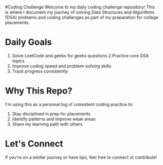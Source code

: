 #Coding Challenge 
Welcome to my daily coding challenge repository! This is where I document my journey of solving Data Structures and Algorithms (DSA) problems and coding challenges as part of my preparation for college placements.

# Daily Goals
1. Solve LeetCode and geeks for geeks questions
2.Practice core DSA topics
3. Improve coding speed and problem-solving skills
4. Track progress consistently

# Why This Repo?
I'm using this as a personal log of consistent coding practice to:
1. Stay disciplined in prep for placements
2. Identify patterns and improve weak areas
3. Share my learning path with others

# Let's Connect
If you're on a similar journey or have tips, feel free to connect or contribute!

